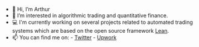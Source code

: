 - 👋 Hi, I’m Arthur
- 👀 I’m interested in algorithmic trading and quantitative finance.
- 💻 I'm currently working on several projects related to automated trading systems which are based on the open source framework [Lean](https://github.com/QuantConnect/Lean).  
- 📫 You can find me on: 
      - [Twitter](twitter.com/artasen_) 
      - [Upwork](https://upwork.com/freelancers/artasen)

<!---
ArthurAsenheimer/ArthurAsenheimer is a ✨ special ✨ repository because its `README.md` (this file) appears on your GitHub profile.
You can click the Preview link to take a look at your changes.
--->
